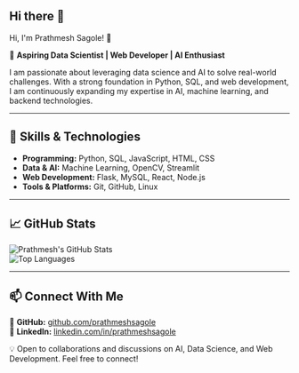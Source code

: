 ## Hi there 👋

Hi, I'm Prathmesh Sagole! 👋  

🚀 **Aspiring Data Scientist | Web Developer | AI Enthusiast**  

I am passionate about leveraging data science and AI to solve real-world challenges. With a strong foundation in Python, SQL, and web development, I am continuously expanding my expertise in AI, machine learning, and backend technologies.  

---

## 🔹 Skills & Technologies  

- **Programming:** Python, SQL, JavaScript, HTML, CSS  
- **Data & AI:** Machine Learning, OpenCV, Streamlit  
- **Web Development:** Flask, MySQL, React, Node.js  
- **Tools & Platforms:** Git, GitHub, Linux  

---

## 📈 GitHub Stats  

![Prathmesh's GitHub Stats](https://github-readme-stats.vercel.app/api?username=prathmeshsagole&show_icons=true&theme=github_dark)  
![Top Languages](https://github-readme-stats.vercel.app/api/top-langs/?username=prathmeshsagole&layout=compact&theme=github_dark)  

---

## 📫 Connect With Me  

🔗 **GitHub:** [github.com/prathmeshsagole](https://github.com/prathmeshsagole)  
🔗 **LinkedIn:** [linkedin.com/in/prathmeshsagole](https://www.linkedin.com/in/prathmeshsagole/)  

💡 Open to collaborations and discussions on AI, Data Science, and Web Development. Feel free to connect!  

